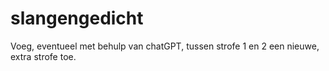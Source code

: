 # slangengedicht

Voeg, eventueel met behulp van chatGPT, tussen strofe 1 en 2 een nieuwe, extra strofe toe.
